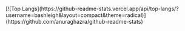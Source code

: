 </br>
[![Top Langs](https://github-readme-stats.vercel.app/api/top-langs/?username=bashleigh&layout=compact&theme=radical)](https://github.com/anuraghazra/github-readme-stats)
<!--
**bashleigh/bashleigh** is a ✨ _special_ ✨ repository because its `README.md` (this file) appears on your GitHub profile.

Here are some ideas to get you started:

- 🔭 I’m currently working on ...
- 🌱 I’m currently learning ...
- 👯 I’m looking to collaborate on ...
- 🤔 I’m looking for help with ...
- 💬 Ask me about ...
- 📫 How to reach me: ...
- 😄 Pronouns: ...
- ⚡ Fun fact: ...
-->
